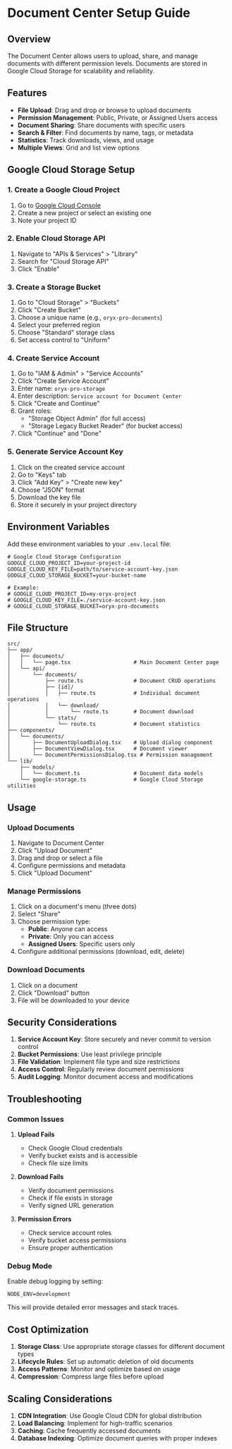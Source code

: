 # Document Center Setup Guide

## Overview
The Document Center allows users to upload, share, and manage documents with different permission levels. Documents are stored in Google Cloud Storage for scalability and reliability.

## Features
- **File Upload**: Drag and drop or browse to upload documents
- **Permission Management**: Public, Private, or Assigned Users access
- **Document Sharing**: Share documents with specific users
- **Search & Filter**: Find documents by name, tags, or metadata
- **Statistics**: Track downloads, views, and usage
- **Multiple Views**: Grid and list view options

## Google Cloud Storage Setup

### 1. Create a Google Cloud Project
1. Go to [Google Cloud Console](https://console.cloud.google.com/)
2. Create a new project or select an existing one
3. Note your project ID

### 2. Enable Cloud Storage API
1. Navigate to "APIs & Services" > "Library"
2. Search for "Cloud Storage API"
3. Click "Enable"

### 3. Create a Storage Bucket
1. Go to "Cloud Storage" > "Buckets"
2. Click "Create Bucket"
3. Choose a unique name (e.g., `oryx-pro-documents`)
4. Select your preferred region
5. Choose "Standard" storage class
6. Set access control to "Uniform"

### 4. Create Service Account
1. Go to "IAM & Admin" > "Service Accounts"
2. Click "Create Service Account"
3. Enter name: `oryx-pro-storage`
4. Enter description: `Service account for Document Center`
5. Click "Create and Continue"
6. Grant roles:
   - "Storage Object Admin" (for full access)
   - "Storage Legacy Bucket Reader" (for bucket access)
7. Click "Continue" and "Done"

### 5. Generate Service Account Key
1. Click on the created service account
2. Go to "Keys" tab
3. Click "Add Key" > "Create new key"
4. Choose "JSON" format
5. Download the key file
6. Store it securely in your project directory

## Environment Variables

Add these environment variables to your `.env.local` file:

```env
# Google Cloud Storage Configuration
GOOGLE_CLOUD_PROJECT_ID=your-project-id
GOOGLE_CLOUD_KEY_FILE=path/to/service-account-key.json
GOOGLE_CLOUD_STORAGE_BUCKET=your-bucket-name

# Example:
# GOOGLE_CLOUD_PROJECT_ID=my-oryx-project
# GOOGLE_CLOUD_KEY_FILE=./service-account-key.json
# GOOGLE_CLOUD_STORAGE_BUCKET=oryx-pro-documents
```

## File Structure

```
src/
├── app/
│   ├── documents/
│   │   └── page.tsx                    # Main Document Center page
│   └── api/
│       └── documents/
│           ├── route.ts                # Document CRUD operations
│           ├── [id]/
│           │   ├── route.ts            # Individual document operations
│           │   └── download/
│           │       └── route.ts        # Document download
│           └── stats/
│               └── route.ts            # Document statistics
├── components/
│   └── documents/
│       ├── DocumentUploadDialog.tsx    # Upload dialog component
│       ├── DocumentViewDialog.tsx      # Document viewer
│       └── DocumentPermissionsDialog.tsx # Permission management
└── lib/
    ├── models/
    │   └── document.ts                 # Document data models
    └── google-storage.ts               # Google Cloud Storage utilities
```

## Usage

### Upload Documents
1. Navigate to Document Center
2. Click "Upload Document"
3. Drag and drop or select a file
4. Configure permissions and metadata
5. Click "Upload Document"

### Manage Permissions
1. Click on a document's menu (three dots)
2. Select "Share"
3. Choose permission type:
   - **Public**: Anyone can access
   - **Private**: Only you can access
   - **Assigned Users**: Specific users only
4. Configure additional permissions (download, edit, delete)

### Download Documents
1. Click on a document
2. Click "Download" button
3. File will be downloaded to your device

## Security Considerations

1. **Service Account Key**: Store securely and never commit to version control
2. **Bucket Permissions**: Use least privilege principle
3. **File Validation**: Implement file type and size restrictions
4. **Access Control**: Regularly review document permissions
5. **Audit Logging**: Monitor document access and modifications

## Troubleshooting

### Common Issues

1. **Upload Fails**
   - Check Google Cloud credentials
   - Verify bucket exists and is accessible
   - Check file size limits

2. **Download Fails**
   - Verify document permissions
   - Check if file exists in storage
   - Verify signed URL generation

3. **Permission Errors**
   - Check service account roles
   - Verify bucket access permissions
   - Ensure proper authentication

### Debug Mode

Enable debug logging by setting:
```env
NODE_ENV=development
```

This will provide detailed error messages and stack traces.

## Cost Optimization

1. **Storage Class**: Use appropriate storage classes for different document types
2. **Lifecycle Rules**: Set up automatic deletion of old documents
3. **Access Patterns**: Monitor and optimize based on usage
4. **Compression**: Compress large files before upload

## Scaling Considerations

1. **CDN Integration**: Use Google Cloud CDN for global distribution
2. **Load Balancing**: Implement for high-traffic scenarios
3. **Caching**: Cache frequently accessed documents
4. **Database Indexing**: Optimize document queries with proper indexes



